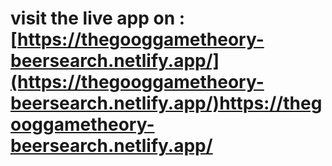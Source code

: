 # visit the live app on : [https://thegooggametheory-beersearch.netlify.app/](https://thegooggametheory-beersearch.netlify.app/)https://thegooggametheory-beersearch.netlify.app/
